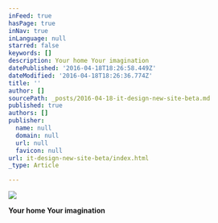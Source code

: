 ```yaml
---
inFeed: true
hasPage: true
inNav: true
inLanguage: null
starred: false
keywords: []
description: Your home Your imagination
datePublished: '2016-04-18T18:26:58.449Z'
dateModified: '2016-04-18T18:26:36.774Z'
title: ''
author: []
sourcePath: _posts/2016-04-18-it-design-new-site-beta.md
published: true
authors: []
publisher:
  name: null
  domain: null
  url: null
  favicon: null
url: it-design-new-site-beta/index.html
_type: Article

---
```

![](https://the-grid-user-content.s3-us-west-2.amazonaws.com/8bb79690-dfc5-4eca-8a73-c7467b213538.jpg)

**Your home Your imagination**